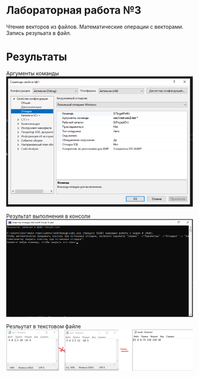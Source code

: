 # Лабораторная работа №3
Чтение векторов из файлов.
Математические операции с векторами.
Запись резульата в файл.

# Результаты

Аргументы команды
![Arguments](https://github.com/NikitaShlyamin/labVec/blob/main/images/аргументы%20команды.png)

Результат выполнения в консоли
![ResultConsole](https://github.com/NikitaShlyamin/labVec/blob/main/images/консоль.png)

Резльутат в текстовом файле
![IResultFiles](https://github.com/NikitaShlyamin/labVec/blob/main/images/результат.png)
